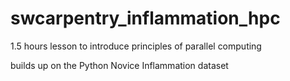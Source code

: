 # swcarpentry_inflammation_hpc

1.5 hours lesson to introduce principles of parallel computing

builds up on the Python Novice Inflammation dataset
